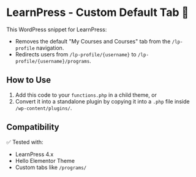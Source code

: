 # LearnPress - Custom Default Tab 💼

This WordPress snippet for LearnPress:
- Removes the default "My Courses and Courses" tab from the `/lp-profile` navigation.
- Redirects users from `/lp-profile/{username}` to `/lp-profile/{username}/programs`.

## How to Use

1. Add this code to your `functions.php` in a child theme, or
2. Convert it into a standalone plugin by copying it into a `.php` file inside `/wp-content/plugins/`.

## Compatibility

✅ Tested with:
- LearnPress 4.x
- Hello Elementor Theme
- Custom tabs like `/programs/`
